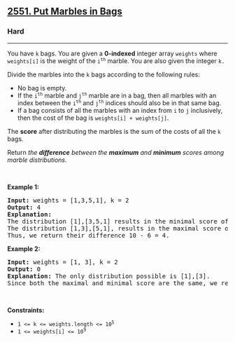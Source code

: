 <h2><a href="https://leetcode.com/problems/put-marbles-in-bags/?envType=company&envId=amazon&favoriteSlug=amazon-thirty-days">2551. Put Marbles in Bags</a></h2><h3>Hard</h3><hr><p>You have <code>k</code> bags. You are given a <strong>0-indexed</strong> integer array <code>weights</code> where <code>weights[i]</code> is the weight of the <code>i<sup>th</sup></code> marble. You are also given the integer <code>k.</code></p>

<p>Divide the marbles into the <code>k</code> bags according to the following rules:</p>

<ul>
	<li>No bag is empty.</li>
	<li>If the <code>i<sup>th</sup></code> marble and <code>j<sup>th</sup></code> marble are in a bag, then all marbles with an index between the <code>i<sup>th</sup></code> and <code>j<sup>th</sup></code> indices should also be in that same bag.</li>
	<li>If a bag consists of all the marbles with an index from <code>i</code> to <code>j</code> inclusively, then the cost of the bag is <code>weights[i] + weights[j]</code>.</li>
</ul>

<p>The <strong>score</strong> after distributing the marbles is the sum of the costs of all the <code>k</code> bags.</p>

<p>Return <em>the <strong>difference</strong> between the <strong>maximum</strong> and <strong>minimum</strong> scores among marble distributions</em>.</p>

<p>&nbsp;</p>
<p><strong class="example">Example 1:</strong></p>

<pre>
<strong>Input:</strong> weights = [1,3,5,1], k = 2
<strong>Output:</strong> 4
<strong>Explanation:</strong> 
The distribution [1],[3,5,1] results in the minimal score of (1+1) + (3+1) = 6. 
The distribution [1,3],[5,1], results in the maximal score of (1+3) + (5+1) = 10. 
Thus, we return their difference 10 - 6 = 4.
</pre>

<p><strong class="example">Example 2:</strong></p>

<pre>
<strong>Input:</strong> weights = [1, 3], k = 2
<strong>Output:</strong> 0
<strong>Explanation:</strong> The only distribution possible is [1],[3]. 
Since both the maximal and minimal score are the same, we return 0.
</pre>

<p>&nbsp;</p>
<p><strong>Constraints:</strong></p>

<ul>
	<li><code>1 &lt;= k &lt;= weights.length &lt;= 10<sup>5</sup></code></li>
	<li><code>1 &lt;= weights[i] &lt;= 10<sup>9</sup></code></li>
</ul>
